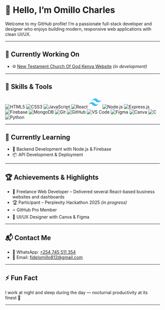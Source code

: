 # 👋 Hello, I’m Omillo Charles

Welcome to my GitHub profile! I’m a passionate full-stack developer and designer who enjoys building modern, responsive web applications with clean UI/UX.

---

## 🔧 Currently Working On
- 🌐 [New Testament Church Of God Kenya Website](#) *(in development)*

---

## 🚀 Skills & Tools

<p align="left">
  <!-- Frontend -->
  <img src="https://cdn.jsdelivr.net/gh/devicons/devicon/icons/html5/html5-original.svg" width="40" alt="HTML5"/>
  <img src="https://cdn.jsdelivr.net/gh/devicons/devicon/icons/css3/css3-original.svg" width="40" alt="CSS3"/>
  <img src="https://cdn.jsdelivr.net/gh/devicons/devicon/icons/javascript/javascript-original.svg" width="40" alt="JavaScript"/>
  <img src="https://cdn.jsdelivr.net/gh/devicons/devicon/icons/react/react-original.svg" width="40" alt="React"/>
  <img src="https://raw.githubusercontent.com/devicons/devicon/master/icons/tailwindcss/tailwindcss-plain.svg" width="40" alt="TailwindCSS"/>

  <!-- Backend -->
  <img src="https://cdn.jsdelivr.net/gh/devicons/devicon/icons/nodejs/nodejs-original.svg" width="40" alt="Node.js"/>
  <img src="https://cdn.jsdelivr.net/gh/devicons/devicon/icons/express/express-original.svg" width="40" alt="Express.js"/>

  <!-- Database -->
  <img src="https://cdn.jsdelivr.net/gh/devicons/devicon/icons/firebase/firebase-plain.svg" width="40" alt="Firebase"/>
  <img src="https://cdn.jsdelivr.net/gh/devicons/devicon/icons/mongodb/mongodb-original.svg" width="40" alt="MongoDB"/>

  <!-- Tools -->
  <img src="https://cdn.jsdelivr.net/gh/devicons/devicon/icons/git/git-original.svg" width="40" alt="Git"/>
  <img src="https://cdn.jsdelivr.net/gh/devicons/devicon/icons/github/github-original.svg" width="40" alt="GitHub"/>
  <img src="https://cdn.jsdelivr.net/gh/devicons/devicon/icons/vscode/vscode-original.svg" width="40" alt="VS Code"/>

  <!-- Design -->
  <img src="https://cdn.jsdelivr.net/gh/devicons/devicon/icons/figma/figma-original.svg" width="40" alt="Figma"/>
  <img src="https://cdn.jsdelivr.net/gh/devicons/devicon/icons/canva/canva-original.svg" width="40" alt="Canva"/>

  <!-- Programming -->
  <img src="https://cdn.jsdelivr.net/gh/devicons/devicon/icons/c/c-original.svg" width="40" alt="C"/>
  <img src="https://cdn.jsdelivr.net/gh/devicons/devicon/icons/python/python-original.svg" width="40" alt="Python"/>
</p>

---

## 🎯 Currently Learning
- 🔄 Backend Development with Node.js & Firebase
- 📦 API Development & Deployment

---

## 🏆 Achievements & Highlights
- 💼 Freelance Web Developer – Delivered several React-based business websites and dashboards
- 🏆 Participant – Perplexity Hackathon 2025 *(in progress)*
- ⭐ GitHub Pro Member
- 🎨 UI/UX Designer with Canva & Figma

---

## 📬 Contact Me
- 📱 WhatsApp: [+254 745 511 354](https://wa.me/254745511354)
- 📧 Email: [fidelomillo812@gmail.com](mailto:fidelomillo812@gmail.com)

---

## ⚡ Fun Fact
I work at night and sleep during the day — nocturnal productivity at its finest 🌙

---

<!-- GitHub Stats (Optional) -->
<!--
![Omillo Charles' GitHub stats](https://github-readme-stats.vercel.app/api?username=Omillo-Charles&show_icons=true&theme=radical)
-->
